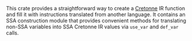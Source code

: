 This crate provides a straightforward way to create a
[Cretonne](https://crates.io/crates/cretonne) IR function and fill it with
instructions translated from another language. It contains an SSA construction
module that provides convenient methods for translating non-SSA variables into
SSA Cretonne IR values via `use_var` and `def_var` calls.
